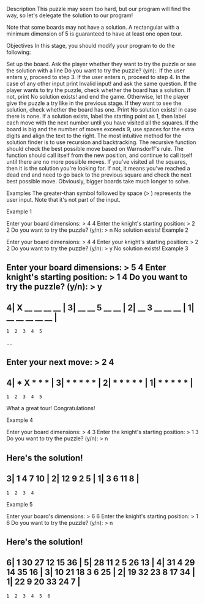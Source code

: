 Description
This puzzle may seem too hard, but our program will find the way, so let's delegate the solution to our program!

Note that some boards may not have a solution. A rectangular with a minimum dimension of 5 is guaranteed to have at least one open tour.

Objectives
In this stage, you should modify your program to do the following:

Set up the board.
Ask the player whether they want to try the puzzle or see the solution with a line Do you want to try the puzzle? (y/n):. If the user enters y, proceed to step 3. If the user enters n, proceed to step 4. In the case of any other input print Invalid input! and ask the same question.
If the player wants to try the puzzle, check whether the board has a solution. If not, print No solution exists! and end the game. Otherwise, let the player give the puzzle a try like in the previous stage.
If they want to see the solution, check whether the board has one. Print No solution exists! in case there is none. If a solution exists, label the starting point as 1, then label each move with the next number until you have visited all the squares.
If the board is big and the number of moves exceeds 9, use spaces for the extra digits and align the text to the right.
The most intuitive method for the solution finder is to use recursion and backtracking. The recursive function should check the best possible move based on Warnsdorff's rule. The function should call itself from the new position, and continue to call itself until there are no more possible moves. If you've visited all the squares, then it is the solution you're looking for. If not, it means you've reached a dead end and need to go back to the previous square and check the next best possible move. Obviously, bigger boards take much longer to solve.

Examples
The greater-than symbol followed by space (> ) represents the user input. Note that it's not part of the input.

Example 1

Enter your board dimensions: > 4 4
Enter the knight's starting position: > 2 2
Do you want to try the puzzle? (y/n): > n
No solution exists!
Example 2

Enter your board dimensions: > 4 4
Enter your knight's starting position: > 2 2
Do you want to try the puzzle? (y/n): > y
No solution exists!
Example 3

Enter your board dimensions: > 5 4
Enter knight's starting position: > 1 4
Do you want to try the puzzle? (y/n): > y
 ------------------
4|  X __ __ __ __ |
3| __ __  5 __ __ |
2| __  3 __ __ __ |
1| __ __ __ __ __ |
 ------------------
    1  2  3  4  5
....

Enter your next move: > 2 4
 ------------------
4|  *  X  *  *  * |
3|  *  *  *  *  * |
2|  *  *  *  *  * |
1|  *  *  *  *  * |
 ------------------
    1  2  3  4  5

What a great tour! Congratulations!


Example 4

Enter your board dimensions: > 4 3
Enter the knight's starting position: > 1 3
Do you want to try the puzzle? (y/n): > n

Here's the solution!
 ---------------
3|  1  4  7 10 |
2| 12  9  2  5 |
1|  3  6 11  8 |
 ---------------
    1  2  3  4
Example 5

Enter your board's dimensions: > 6 6
Enter the knight's starting position: > 1 6
Do you want to try the puzzle? (y/n): > n

Here's the solution!
 ---------------------
6|  1 30 27 12 15 36 |
5| 28 11  2  5 26 13 |
4| 31  4 29 14 35 16 |
3| 10 21 18  3  6 25 |
2| 19 32 23  8 17 34 |
1| 22  9 20 33 24  7 |
 ---------------------
    1  2  3  4  5  6
